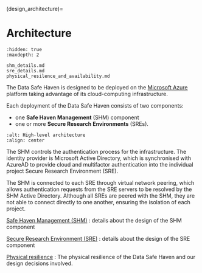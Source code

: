 (design_architecture)=
# Architecture

```{toctree}
:hidden: true
:maxdepth: 2

shm_details.md
sre_details.md
physical_resilence_and_availability.md
```

The Data Safe Haven is designed to be deployed on the [Microsoft Azure](https://azure.microsoft.com/en-gb/) platform taking advantage of its cloud-computing infrastructure.

Each deployment of the Data Safe Haven consists of two components:

- one **Safe Haven Management** (SHM) component
- one or more **Secure Research Environments** (SREs).

```{image} safe_haven_architecture.png
:alt: High-level architecture
:align: center
```

The SHM controls the authentication process for the infrastructure.
The identity provider is Microsoft Active Directory, which is synchronised with AzureAD to provide cloud and multifactor authentication into the individual project Secure Research Environment (SRE).

The SHM is connected to each SRE through virtual network peering, which allows authentication requests from the SRE servers to be resolved by the SHM Active Directory.
Although all SREs are peered with the SHM, they are not able to connect directly to one another, ensuring the isolation of each project.

[Safe Haven Management (SHM)](shm_details.md)
: details about the design of the SHM component

[Secure Research Environment (SRE)](sre_details.md)
: details about the design of the SRE component

[Physical resilience](physical_resilence_and_availability.md)
: The physical resilience of the Data Safe Haven and our design decisions involved.
